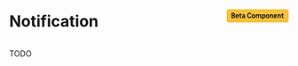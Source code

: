 <div style="display: inline-flex; align-items: center; justify-content: space-between; width: 100%;">
    <h1>Notification</h1>
    <img src="assets/beta.png" alt="Beta Component" />
</div>

TODO